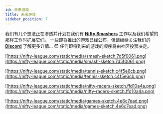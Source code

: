 ```yaml
---
id: 未来游戏
title: 未来游戏
sidebar_position: 7
---
```


我们有几个想法正在渗透并计划在我们有 **[Nifty Smashers](https://nifty-league.com/games)** 工作以及我们希望的那样工作时扩展它们。 一些即将推出的游戏已经公布，但请继续关注我们的 **[Discord](https://discord.gg/niftyleague)** 了解更多详情… 😈 任何即将到来的游戏的顺序将由社区投票决定。

![https://nifty-league.com/static/media/smash-sketch.7d5f0061.png](https://nifty-league.com/static/media/smash-sketch.7d5f0061.png)

![https://nifty-league.com/static/media/tennis-sketch.c4f5e6cb.png](https://nifty-league.com/static/media/tennis-sketch.c4f5e6cb.png)

![https://nifty-league.com/static/media/nifty-racers-sketch.ffd10a4a.png](https://nifty-league.com/static/media/nifty-racers-sketch.ffd10a4a.png)

![https://nifty-league.com/static/media/games-sketch.4e6c7ead.png](https://nifty-league.com/static/media/games-sketch.4e6c7ead.png)
